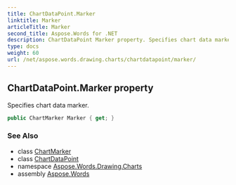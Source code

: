 ```yaml
---
title: ChartDataPoint.Marker
linktitle: Marker
articleTitle: Marker
second_title: Aspose.Words for .NET
description: ChartDataPoint Marker property. Specifies chart data marker in C#.
type: docs
weight: 60
url: /net/aspose.words.drawing.charts/chartdatapoint/marker/
---
```

## ChartDataPoint.Marker property

Specifies chart data marker.

```csharp
public ChartMarker Marker { get; }
```

### See Also

* class [ChartMarker](../../chartmarker/)
* class [ChartDataPoint](../)
* namespace [Aspose.Words.Drawing.Charts](../../chartdatapoint/)
* assembly [Aspose.Words](../../../)
